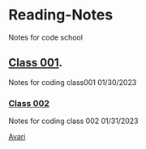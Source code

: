 # Reading-Notes
Notes for code school

## [Class 001](/Reading-Notes/Class001).

Notes for coding class001 01/30/2023

### [Class 002](/Reading-Notes/Class002)

Notes for coding class 002 01/31/2023

[Avari](avaribrittenum.com)